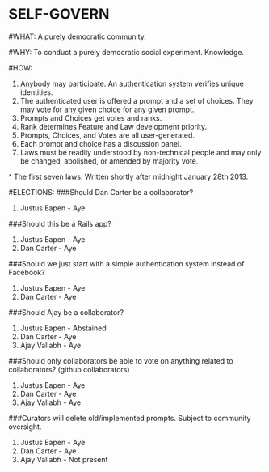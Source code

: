 SELF-GOVERN
===========
#WHAT:
  A purely democratic community.

#WHY:
  To conduct a purely democratic social experiment. Knowledge.

#HOW:
1.  Anybody may participate. An authentication system verifies unique identities.
2.  The authenticated user is offered a prompt and a set of choices. They may vote for any given choice for any given prompt.
3.  Prompts and Choices get votes and ranks.
4.  Rank determines Feature and Law development priority.
5.  Prompts, Choices, and Votes are all user-generated.
6.  Each prompt and choice has a discussion panel.
7.  Laws must be readily understood by non-technical people and may only be changed, abolished, or amended by majority vote.

 ^ The first seven laws. Written shortly after midnight January 28th 2013.

#ELECTIONS:
###Should Dan Carter be a collaborator?
1. Justus Eapen - Aye

###Should this be a Rails app?
1. Justus Eapen - Aye
2. Dan Carter - Aye

###Should we just start with a simple authentication system instead of Facebook?
1. Justus Eapen - Aye
2. Dan Carter - Aye

###Should Ajay be a collaborator?
1. Justus Eapen - Abstained
2. Dan Carter - Aye
3. Ajay Vallabh - Aye

###Should only collaborators be able to vote on anything related to collaborators? (github collaborators)
1. Justus Eapen - Aye
2. Dan Carter - Aye
3. Ajay Vallabh - Aye

###Curators will delete old/implemented prompts. Subject to community oversight.
1. Justus Eapen - Aye
2. Dan Carter - Aye
3. Ajay Vallabh - Not present
